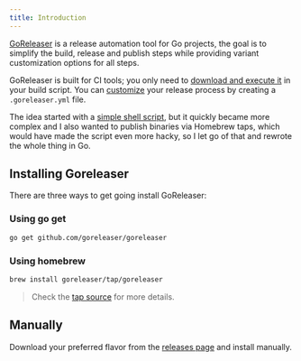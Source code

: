 ```yaml
---
title: Introduction
---
```


[GoReleaser](https://github.com/goreleaser/goreleaser) is a release automation
tool for Go projects, the goal is to simplify the build, release and
publish steps while providing variant customization options for all steps.

GoReleaser is built for CI tools; you only need to
[download and execute it](#ci_integration) in your build script.
You can [customize](#customization) your release process by
creating a `.goreleaser.yml` file.

The idea started with a
[simple shell script](https://github.com/goreleaser/old-go-releaser),
but it quickly became more complex and I also wanted to publish binaries via
Homebrew taps, which would have made the script even more hacky, so I let go of
that and rewrote the whole thing in Go.

## Installing Goreleaser

There are three ways to get going install GoReleaser:

### Using go get

```sh
go get github.com/goreleaser/goreleaser
```

### Using homebrew

```sh
brew install goreleaser/tap/goreleaser
```

> Check the [tap source](https://github.com/goreleaser/homebrew-tap) for
> more details.

## Manually

Download your preferred flavor from the [releases page](https://github.com/goreleaser/goreleaser/releases/latest) and install
manually.
